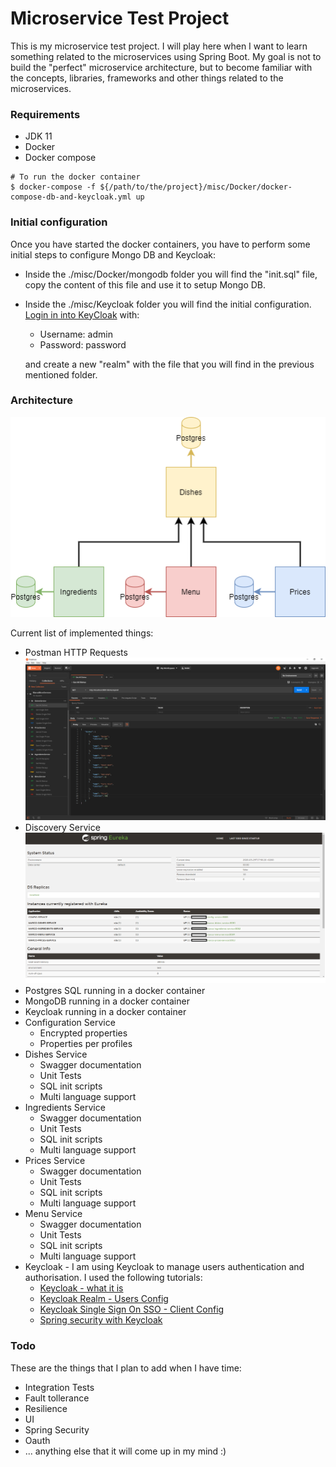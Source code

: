 # Microservice Test Project
This is my microservice test project. I will play here when I want to learn something related to the microservices using Spring Boot. My goal is not to build the "perfect" microservice architecture, but to become familiar with the concepts, libraries, frameworks and other things related to the microservices.

### Requirements
* JDK 11
* Docker
* Docker compose


~~~~
# To run the docker container
$ docker-compose -f ${/path/to/the/project}/misc/Docker/docker-compose-db-and-keycloak.yml up
~~~~

### Initial configuration
Once you have started the docker containers, you have to perform some initial steps to configure Mongo DB and Keycloak:

* Inside the ./misc/Docker/mongodb folder you will find the "init.sql" file, copy the content of this file and use it to setup Mongo DB.
* Inside the ./misc/Keycloak folder you will find the initial configuration. [Login in into KeyCloak](http://localhost:8091) with:
  * Username: admin
  * Password: password
  
  and create a new "realm" with the file that you will find in the previous mentioned folder.


### Architecture
![Architecture](./misc/images/Microservices_Exercise.png)

Current list of implemented things:

* Postman HTTP Requests ![Postman](./misc/images/Postman.png)
* Discovery Service ![Postman](./misc/images/Eureka.png)
* Postgres SQL running in a docker container
* MongoDB running in a docker container
* Keycloak running in a docker container
* Configuration Service
  * Encrypted properties
  * Properties per profiles
* Dishes Service
  * Swagger documentation
  * Unit Tests
  * SQL init scripts
  * Multi language support
* Ingredients Service
  * Swagger documentation
  * Unit Tests
  * SQL init scripts
  * Multi language support
* Prices Service
  * Swagger documentation
  * Unit Tests
  * SQL init scripts
  * Multi language support
* Menu Service
  * Swagger documentation
  * Unit Tests
  * SQL init scripts
  * Multi language support
* Keycloak - I am using Keycloak to manage users authentication and authorisation. I used the following tutorials:
  * [Keycloak - what it is](https://www.youtube.com/watch?v=KrOd5wIkqls)
  * [Keycloak Realm - Users Config](https://www.thomasvitale.com/keycloak-configuration-authentication-authorisation/)
  * [Keycloak Single Sign On SSO - Client Config](https://www.thomasvitale.com/keycloak-authentication-flow-sso-client/)
  * [Spring security with Keycloak](https://www.thomasvitale.com/spring-security-keycloak/)

### Todo
These are the things that I plan to add when I have time:

* Integration Tests
* Fault tollerance
* Resilience
* UI
* Spring Security
* Oauth
* ... anything else that it will come up in my mind :)
